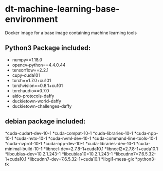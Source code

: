 # dt-machine-learning-base-environment
Docker image for a base image containing machine learning tools

## Python3 Package included: 

  * numpy==1.18.0
  * opencv-python==4.4.0.44
  * tensorflow==2.2.1
  * cupy-cuda101
  * torch==1.7.0+cu101
  * torchvision==0.8.1+cu101
  * torchaudio==0.7.0
  * aido-protocols-daffy
  * duckietown-world-daffy
  * duckietown-challenges-daffy
  
## debian package included:

  *cuda-cudart-dev-10-1
  *cuda-compat-10-1
  *cuda-libraries-10-1
  *cuda-npp-10-1
  *cuda-nvtx-10-1
  *cuda-nvml-dev-10-1
  *cuda-command-line-tools-10-1
  *cuda-nvprof-10-1
  *cuda-npp-dev-10-1
  *cuda-libraries-dev-10-1
  *cuda-minimal-build-10-1
  *libnccl-dev=2.7.8-1+cuda10.1
  *libnccl2=2.7.8-1+cuda10.1
  *libcublas-dev=10.2.1.243-1
  *libcublas10=10.2.1.243-1
  *libcudnn7=7.6.5.32-1+cuda10.1
  *libcudnn7-dev=7.6.5.32-1+cuda10.1
  *libgl1-mesa-glx
  *python3-tk
